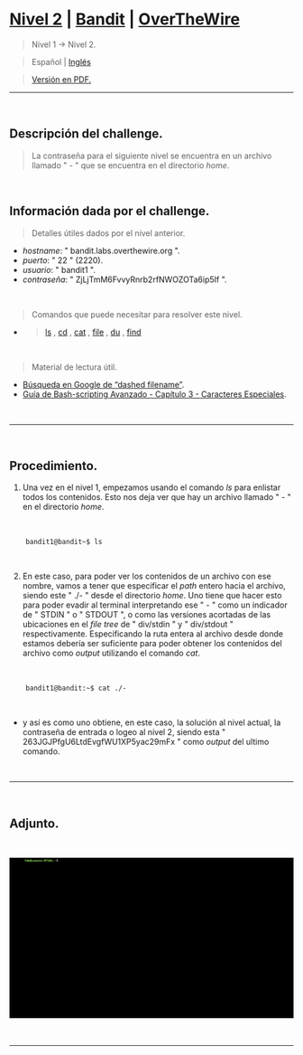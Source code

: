 
# [Nivel 2](https://overthewire.org/wargames/bandit/bandit2.html) | [Bandit](https://overthewire.org/wargames/bandit/) | [OverTheWire](https://overthewire.org/wargames/)
> Nivel 1 &rarr; Nivel 2.

> Español | [Inglés](https://github.com/frandausmeier/CTF_Write-Ups/blob/main/OverTheWire/Bandit/Level_2/level-2_bandit_overthewire_eng.md)

> [Versión en PDF.](https://github.com/frandausmeier/CTF_Write-Ups/blob/main/OverTheWire/Bandit/Level_2/nivel-2_bandit_overthewire_esp.pdf)

-----

<br>

## Descripción del challenge.

> La contraseña para el siguiente nivel se encuentra en un archivo llamado " - " que se encuentra en el directorio _home_.

<br>

## Información dada por el challenge.
> Detalles útiles dados por el nivel anterior.
- _hostname_: " bandit.labs.overthewire.org ".
- _puerto_: " 22 " (2220).
- _usuario_: " bandit1 ".
- _contraseña_: " ZjLjTmM6FvvyRnrb2rfNWOZOTa6ip5If ".

<br>

> Comandos que puede necesitar para resolver este nivel.
- > [ls](https://manpages.ubuntu.com/manpages/noble/man1/ls.1.html)  ,  [cd](https://manpages.ubuntu.com/manpages/noble/man1/cd.1posix.html)  ,  [cat](https://manpages.ubuntu.com/manpages/noble/man1/cat.1.html)  ,  [file](https://manpages.ubuntu.com/manpages/noble/man1/file.1.html)  ,  [du](https://manpages.ubuntu.com/manpages/noble/man1/du.1.html)  ,  [find](https://manpages.ubuntu.com/manpages/noble/man1/find.1.html)

<br>

> Material de lectura útil.
- [Búsqueda en Google de “dashed filename”](https://www.google.com/search?q=dashed+filename).
- [Guía de Bash-scripting Avanzado - Capítulo 3 - Caracteres Especiales](https://linux.die.net/abs-guide/special-chars.html).

<br>

-----

<br>

## Procedimiento.
1. Una vez en el nivel 1, empezamos usando el comando _ls_ para enlistar todos los contenidos. Esto nos deja ver que hay un archivo llamado " - " en el directorio _home_.

<br>
    
```
	bandit1@bandit~$ ls
```
 
<br>

2. En este caso, para poder ver los contenidos de un archivo con ese nombre, vamos a tener que especificar el _path_ entero hacia el archivo, siendo este " ./- " desde el directorio _home_. Uno tiene que hacer esto para poder evadir al terminal interpretando ese " - " como un indicador de " STDIN " o " STDOUT ", o como las versiones acortadas de las ubicaciones en el _file tree_ de " div/stdin " y " div/stdout " respectivamente. Especificando la ruta entera al archivo desde donde estamos debería ser suficiente para poder obtener los contenidos del archivo como _output_ utilizando el comando _cat_.

<br>

```
	bandit1@bandit:~$ cat ./-
```

<br>

- y así es como uno obtiene, en este caso, la solución al nivel actual, la contraseña de entrada o logeo al nivel 2, siendo esta " 
263JGJPfgU6LtdEvgfWU1XP5yac29mFx " como _output_ del ultimo comando.
<br>

-----

<br>

## Adjunto.

<br>

<p align="center">
  <img src="./attachments/level-2_bandit_overthewire.gif" />
</p>

<br>

----

